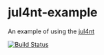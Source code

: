 # jul4nt-example
An example of using the [jul4nt](https://github.com/nikolaybespalov/jul4nt)

[![Build Status](https://ci.appveyor.com/api/projects/status/github/nikolaybespalov/jul4nt?svg=true)](https://ci.appveyor.com/project/nikolaybespalov/jul4nt)
